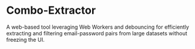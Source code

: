 # Combo-Extractor
A web-based tool leveraging Web Workers and debouncing for efficiently extracting and filtering email-password pairs from large datasets without freezing the UI.
